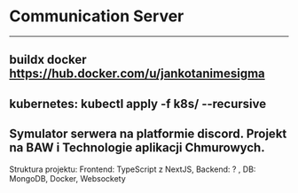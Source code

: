# Communication Server

---
## buildx docker https://hub.docker.com/u/jankotanimesigma

## kubernetes: kubectl apply -f k8s/ --recursive

## Symulator serwera na platformie discord. Projekt na BAW i Technologie aplikacji Chmurowych.

Struktura projektu: Frontend: TypeScript z NextJS, Backend: ? , DB: MongoDB, Docker, Websockety